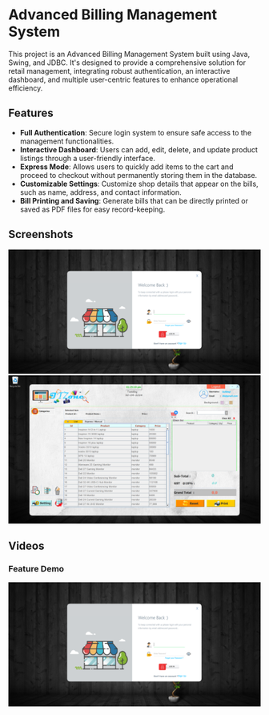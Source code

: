 # Advanced Billing Management System

This project is an Advanced Billing Management System built using Java, Swing, and JDBC. It's designed to provide a comprehensive solution for retail management, integrating robust authentication, an interactive dashboard, and multiple user-centric features to enhance operational efficiency.

## Features

- **Full Authentication**: Secure login system to ensure safe access to the management functionalities.
- **Interactive Dashboard**: Users can add, edit, delete, and update product listings through a user-friendly interface.
- **Express Mode**: Allows users to quickly add items to the cart and proceed to checkout without permanently storing them in the database.
- **Customizable Settings**: Customize shop details that appear on the bills, such as name, address, and contact information.
- **Bill Printing and Saving**: Generate bills that can be directly printed or saved as PDF files for easy record-keeping.

## Screenshots

![Alt text](media/Screenshot%202024-04-30%20132456.png "Login")
![Alt text](media/Screenshot%202024-04-30%20132514.png "Title")

## Videos

### Feature Demo
[![Watch the video](media/Screenshot%202024-04-30%20132456.png)](media/426c7f1d50c84930af5e0140ffe109ea-1714461513903.mp4)

